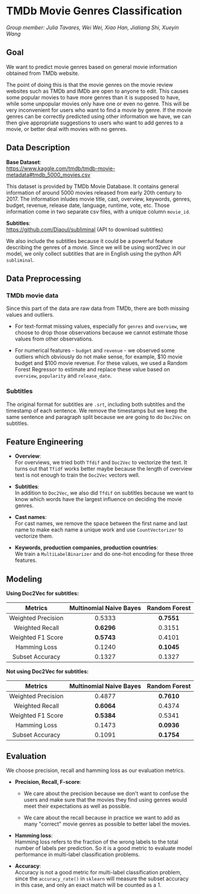 # TMDb Movie Genres Classification

*Group member: Julia Tavares, Wei Wei, Xiao Han, Jialiang Shi, Xueyin Wang*  

## Goal
We want to predict movie genres based on general movie information obtained from TMDb website.  

The point of doing this is that the movie genres on the movie review websites such as TMDb and IMDb are open to anyone to edit. This causes some popular movies to have more genres than it is supposed to have, while some unpopular movies only have one or even no genre. This will be very inconvenient for users who want to find a movie by genre. If the movie genres can be correctly predicted using other information we have, we can then give appropriate suggestions to users who want to add genres to a movie, or better deal with movies with no genres.  
 

## Data Description
**Base Dataset**:  
<https://www.kaggle.com/tmdb/tmdb-movie-metadata#tmdb_5000_movies.csv>

This dataset is provided by TMDb Movie Database. It contains general information of around 5000 movies released from early 20th century to 2017. The information inludes movie title, cast, overview, keywords, genres, budget, revenue, release date, language, runtime, vote, etc. Those information come in two separate csv files, with a unique column `movie_id`.


**Subtitles**:  
<https://github.com/Diaoul/subliminal> (API to download subtitles)  

We also include the subtitles because it could be a powerful feature describing the genres of a movie. Since we will be using word2vec in our model, we only collect subtitles that are in English using the python API `subliminal`.  


## Data Preprocessing

### TMDb movie data
Since this part of the data are raw data from TMDb, there are both missing values and outliers.  

+ For text-format missing values, especially for `genres` and `overview`, we choose to drop those observations because we cannot estimate those values from other observations.  

+ For numerical features - `budget` and `revenue` - we observed some outliers which obviously do not make sense, for example, \$10 movie budget and \$100 movie revenue. For these values, we used a Random Forest Regressor to estimate and replace these value based on `overview`,  `popularity` and `release_date`.  

### Subtitles
The original format for subtitles are `.srt`, including both subtitles and the timestamp of each sentence. We remove the timestamps but we keep the same sentence and paragraph split because we are going to do `Doc2Vec` on subtitles.


## Feature Engineering

+ **Overview**:  
	For overviews, we tried both `Tfdif` and `Doc2Vec` to vectorize the text. It turns out that `Tfidf` works better maybe because the length of overview text is not enough to train the `Doc2Vec` vectors well.  
	
+ **Subtitles**:  
	In addition to `Doc2Vec`, we also did `Tfdif` on subtitles because we want to know which words have the largest influence on deciding the movie genres.  
	
+ **Cast names**:  
	For cast names, we remove the space between the first name and last name to make each name a unique work and use `CountVectorizer` to vectorize them.  
	
+ **Keywords, production companies, production countries**:  
	We train a `MultiLabelBinarizer` and do one-hot encoding for these three features.  

## Modeling

**Using Doc2Vec for subtitles:**

| Metrics                  | Multinomial Naive Bayes | Random Forest |
| :----------------------: | :---------------------: | :-----------: |
| Weighted Precision       | 0.5333                  | **0.7551**    |  
| Weighted Recall          | **0.6296**              | 0.3151        |
| Weighted F1 Score        | **0.5743**              | 0.4101        |
| Hamming Loss             | 0.1240                  | **0.1045**    |
| Subset Accuracy          | 0.1327                  | 0.1327        |

**Not using Doc2Vec for subtitles:**

| Metrics                  | Multinomial Naive Bayes | Random Forest |
| :----------------------: | :---------------------: | :-----------: |
| Weighted Precision       | 0.4877                  | **0.7610**    |
| Weighted Recall          | **0.6064**              | 0.4374        |
| Weighted F1 Score        | **0.5384**              | 0.5341        |
| Hamming Loss             | 0.1473                  | **0.0936**    |
| Subset Accuracy          | 0.1091                  | **0.1754**    |


## Evaluation

We choose precision, recall and hamming loss as our evaluation metrics.  

+ **Precision, Recall, F-score**:   
	+ We care about the precision because we don't want to confuse the users and make sure that the movies they find using genres would meet their expectations as well as possible.  
  
	+ We care about the recall because in practice we want to add as many "correct" movie genres as possible to better label the movies.   

+ **Hamming loss**:  
	Hamming loss refers to the fraction of the wrong labels to the total number of labels per prediction. So it is a good metric to evaluate model performance in multi-label classification problems.   
	
+ **Accuracy**:   
	Accuracy is not a good metric for multi-label classification problem, since the `accuracy_rate()` in `sklearn` will measure the subset accuracy in this case, and only an exact match will be counted as a 1.
